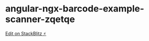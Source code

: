 # angular-ngx-barcode-example-scanner-zqetqe

[Edit on StackBlitz ⚡️](https://stackblitz.com/edit/angular-ngx-barcode-example-scanner-zqetqe)